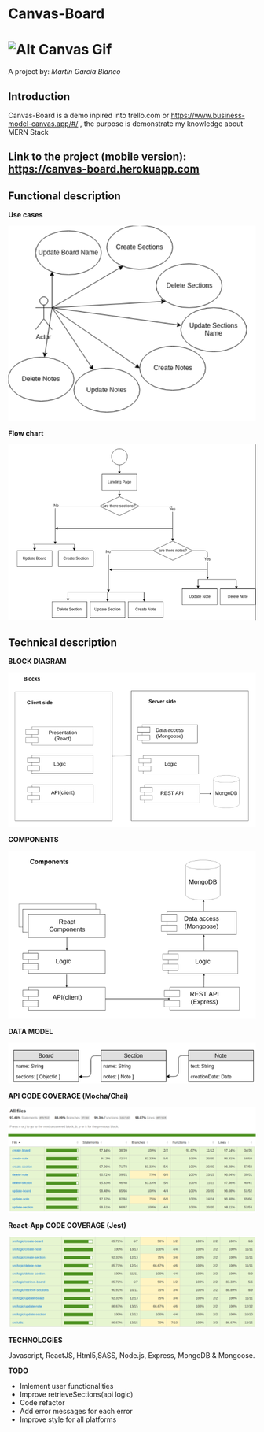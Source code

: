 # Canvas-Board

# ![Alt Canvas Gif](https://media.giphy.com/media/RN2aKmBRjE1c1jGdUz/giphy.gif)

A project by:
*Martín García Blanco*

## Introduction

Canvas-Board is a demo inpired into trello.com or  https://www.business-model-canvas.app/#/ , the purpose is demonstrate my knowledge about MERN Stack

## Link to the project (mobile version): https://canvas-board.herokuapp.com



## Functional description


**Use cases**

![Alt Use cases](./canvas-doc/images/use-cases.png)

**Flow chart**

![Alt Flow chart](./canvas-doc/images/flow-chart.png)


## Technical description


**BLOCK DIAGRAM**

![Alt block diagram](./canvas-doc/images/blocks.png)

**COMPONENTS**

![Alt components](./canvas-doc/images/components.png)

**DATA MODEL**

![Alt Data model](./canvas-doc/images/data-model.png)

**API CODE COVERAGE (Mocha/Chai)**

![Alt Api coverage](./canvas-doc/images/api-coverage.png)

**React-App CODE COVERAGE (Jest)**

![Alt Api coverage](./canvas-doc/images/react-logic.png)



**TECHNOLOGIES**

Javascript, ReactJS, Html5,SASS, Node.js, Express, MongoDB & Mongoose.


**TODO**
* Imlement user functionalities
* Improve retrieveSections(api logic)
* Code refactor
* Add error messages for each error
* Improve style for all platforms

